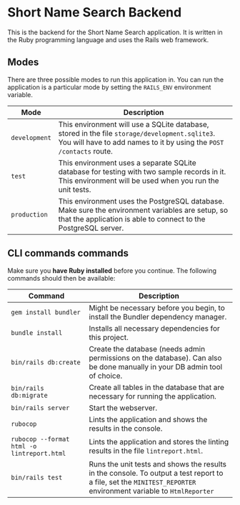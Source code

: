 # Short Name Search Backend
This is the backend for the Short Name Search application. It is written in the Ruby programming language and uses the Rails web framework.

## Modes
There are three possible modes to run this application in. You can run the application is a particular mode by setting the `RAILS_ENV` environment variable.

|Mode|Description|
|---|---|
|`development`| This environment will use a SQLite database, stored in the file `storage/development.sqlite3`. You will have to add names to it by using the `POST /contacts` route. |
|`test`| This environment uses a separate SQLite database for testing with two sample records in it. This environment will be used when you run the unit tests.   |
|`production`| This environment uses the PostgreSQL database. Make sure the environment variables are setup, so that the application is able to connect to the PostgreSQL server.|

## CLI commands commands
Make sure you **have Ruby installed** before you continue. The following commands should then be available:

|Command|Description|
|---|---|
| `gem install bundler` | Might be necessary before you begin, to install the Bundler dependency manager. |
| `bundle install` | Installs all necessary dependencies for this project. |
| `bin/rails db:create` | Create the database (needs admin permissions on the database). Can also be done manually in your DB admin tool of choice. |
| `bin/rails db:migrate` | Create all tables in the database that are necessary for running the application. |
| `bin/rails server` | Start the webserver. |
| `rubocop` | Lints the application and shows the results in the console. |
| `rubocop --format html -o lintreport.html` | Lints the application and stores the linting results in the file `lintreport.html`. |
| `bin/rails test` | Runs the unit tests and shows the results in the console. To output a test report to a file, set the `MINITEST_REPORTER` environment variable to `HtmlReporter` |
